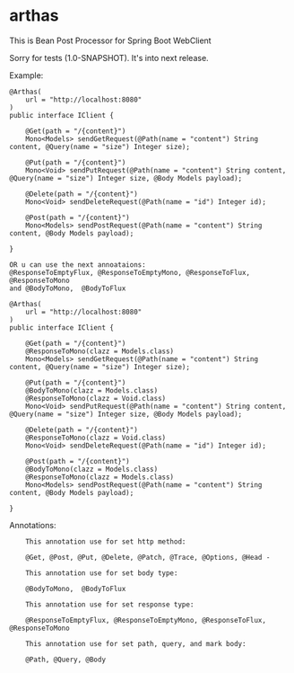 # arthas
This is Bean Post Processor for Spring Boot WebClient

Sorry for tests (1.0-SNAPSHOT). It's into next release. 

Example: 
    
    @Arthas(
        url = "http://localhost:8080"
    )
    public interface IClient {

        @Get(path = "/{content}")
        Mono<Models> sendGetRequest(@Path(name = "content") String content, @Query(name = "size") Integer size);

        @Put(path = "/{content}")
        Mono<Void> sendPutRequest(@Path(name = "content") String content, @Query(name = "size") Integer size, @Body Models payload);

        @Delete(path = "/{content}")
        Mono<Void> sendDeleteRequest(@Path(name = "id") Integer id);

        @Post(path = "/{content}")
        Mono<Models> sendPostRequest(@Path(name = "content") String content, @Body Models payload);

    }    
    
    OR u can use the next annoataions: 
    @ResponseToEmptyFlux, @ResponseToEmptyMono, @ResponseToFlux, @ResponseToMono 
    and @BodyToMono,  @BodyToFlux
    
    @Arthas(
        url = "http://localhost:8080"
    )
    public interface IClient {

        @Get(path = "/{content}")
        @ResponseToMono(clazz = Models.class)
        Mono<Models> sendGetRequest(@Path(name = "content") String content, @Query(name = "size") Integer size);

        @Put(path = "/{content}")
        @BodyToMono(clazz = Models.class)
        @ResponseToMono(clazz = Void.class)
        Mono<Void> sendPutRequest(@Path(name = "content") String content, @Query(name = "size") Integer size, @Body Models payload);

        @Delete(path = "/{content}")
        @ResponseToMono(clazz = Void.class)
        Mono<Void> sendDeleteRequest(@Path(name = "id") Integer id);

        @Post(path = "/{content}")
        @BodyToMono(clazz = Models.class)
        @ResponseToMono(clazz = Models.class)
        Mono<Models> sendPostRequest(@Path(name = "content") String content, @Body Models payload);

    }
    
    
Annotations:
        
        This annotation use for set http method:
        
        @Get, @Post, @Put, @Delete, @Patch, @Trace, @Options, @Head -  
        
        This annotation use for set body type:
        
        @BodyToMono,  @BodyToFlux
        
        This annotation use for set response type:
        
        @ResponseToEmptyFlux, @ResponseToEmptyMono, @ResponseToFlux, @ResponseToMono
        
        This annotation use for set path, query, and mark body:
        
        @Path, @Query, @Body